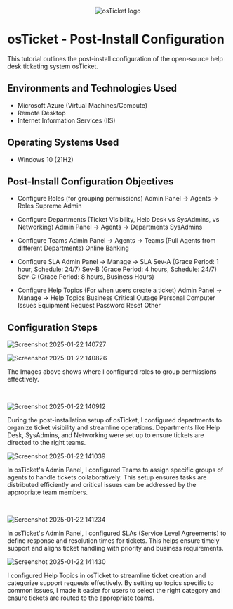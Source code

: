 <p align="center">
<img src="https://i.imgur.com/Clzj7Xs.png" alt="osTicket logo"/>
</p>

<h1>osTicket - Post-Install Configuration</h1>
This tutorial outlines the post-install configuration of the open-source help desk ticketing system osTicket.<br />




<h2>Environments and Technologies Used</h2>

- Microsoft Azure (Virtual Machines/Compute)
- Remote Desktop
- Internet Information Services (IIS)

<h2>Operating Systems Used </h2>

- Windows 10</b> (21H2)

<h2>Post-Install Configuration Objectives</h2>

- Configure Roles (for grouping permissions)
Admin Panel -> Agents -> Roles
Supreme Admin

- Configure Departments (Ticket Visibility, Help Desk vs SysAdmins, vs Networking)
Admin Panel -> Agents -> Departments
SysAdmins

- Configure Teams
Admin Panel -> Agents -> Teams (Pull Agents from different Departments)
Online Banking

- Configure SLA
Admin Panel -> Manage -> SLA
Sev-A (Grace Period: 1 hour, Schedule: 24/7)
Sev-B (Grace Period: 4 hours, Schedule: 24/7)
Sev-C (Grace Period: 8 hours, Business Hours)

- Configure Help Topics (For when users create a ticket)
Admin Panel -> Manage -> Help Topics
Business Critical Outage
Personal Computer Issues
Equipment Request
Password Reset
Other


<h2>Configuration Steps</h2>

![Screenshot 2025-01-22 140727](https://github.com/user-attachments/assets/c334569b-9f0e-455e-8652-f37f8ef152bc)

![Screenshot 2025-01-22 140826](https://github.com/user-attachments/assets/1d6adf15-b2a1-49ad-98df-0184b2f06a99)

<p>
</p>
<p>
The Images above shows where I configured roles to group permissions effectively.</p>
<br />

![Screenshot 2025-01-22 140912](https://github.com/user-attachments/assets/8d5778fd-6723-4976-aca0-f71cb62cdc87)


<p>
</p>
<p>
During the post-installation setup of osTicket, I configured departments to organize ticket visibility and streamline operations. Departments like Help Desk, SysAdmins, and Networking were set up to ensure tickets are directed to the right teams.

  
  ![Screenshot 2025-01-22 141039](https://github.com/user-attachments/assets/035168ad-a2c5-485d-8a42-86586309f66a)


<p>
</p>
<p>
In osTicket's Admin Panel, I configured Teams to assign specific groups of agents to handle tickets collaboratively. This setup ensures tasks are distributed efficiently and critical issues can be addressed by the appropriate team members.</p>
<br />

![Screenshot 2025-01-22 141234](https://github.com/user-attachments/assets/cdb3e9aa-b557-4f35-b8f2-54aa52d99634)


In osTicket's Admin Panel, I configured SLAs (Service Level Agreements) to define response and resolution times for tickets. This helps ensure timely support and aligns ticket handling with priority and business requirements.

![Screenshot 2025-01-22 141430](https://github.com/user-attachments/assets/6960c17a-2547-48e5-ad3b-2736256edb67)


I configured Help Topics in osTicket to streamline ticket creation and categorize support requests effectively. By setting up topics specific to common issues, I made it easier for users to select the right category and ensure tickets are routed to the appropriate teams.
